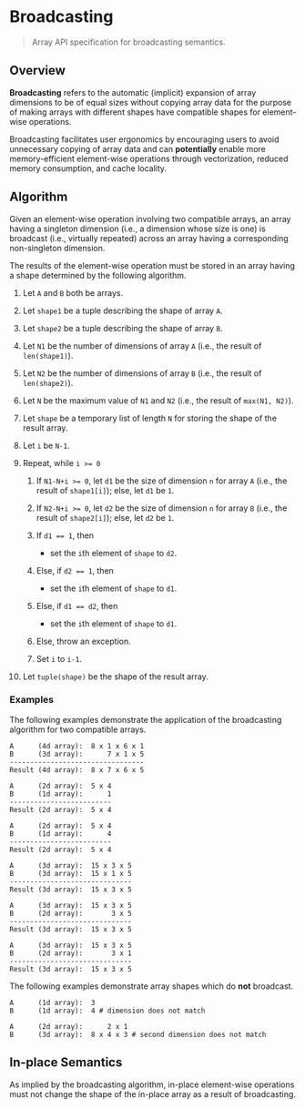 # Broadcasting

> Array API specification for broadcasting semantics.

## Overview

**Broadcasting** refers to the automatic (implicit) expansion of array dimensions to be of equal sizes without copying array data for the purpose of making arrays with different shapes have compatible shapes for element-wise operations.

Broadcasting facilitates user ergonomics by encouraging users to avoid unnecessary copying of array data and can **potentially** enable more memory-efficient element-wise operations through vectorization, reduced memory consumption, and cache locality.

## Algorithm

Given an element-wise operation involving two compatible arrays, an array having a singleton dimension (i.e., a dimension whose size is one) is broadcast (i.e., virtually repeated) across an array having a corresponding non-singleton dimension.

The results of the element-wise operation must be stored in an array having a shape determined by the following algorithm.

1.  Let `A` and `B` both be arrays.

1.  Let `shape1` be a tuple describing the shape of array `A`.

1.  Let `shape2` be a tuple describing the shape of array `B`.

1.  Let `N1` be the number of dimensions of array `A` (i.e., the result of `len(shape1)`).

1.  Let `N2` be the number of dimensions of array `B` (i.e., the result of `len(shape2)`).

1.  Let `N` be the maximum value of `N1` and `N2` (i.e., the result of `max(N1, N2)`).

1.  Let `shape` be a temporary list of length `N` for storing the shape of the result array.

1.  Let `i` be `N-1`.

1.  Repeat, while `i >= 0`

	1.  If `N1-N+i >= 0`, let `d1` be the size of dimension `n` for array `A` (i.e., the result of `shape1[i]`); else, let `d1` be `1`.

	1.  If `N2-N+i >= 0`, let `d2` be the size of dimension `n` for array `B` (i.e., the result of `shape2[i]`); else, let `d2` be `1`.

	1.  If `d1 == 1`, then
		
		-   set the `i`th element of `shape` to `d2`.

	1.  Else, if `d2 == 1`, then

		-   set the `i`th element of `shape` to `d1`.

	1.  Else, if `d1 == d2`, then

		-   set the `i`th element of `shape` to `d1`.

	1.  Else, throw an exception.

	1.  Set `i` to `i-1`.

1.  Let `tuple(shape)` be the shape of the result array.

### Examples

The following examples demonstrate the application of the broadcasting algorithm for two compatible arrays.

```text
A      (4d array):  8 x 1 x 6 x 1
B      (3d array):      7 x 1 x 5
---------------------------------
Result (4d array):  8 x 7 x 6 x 5

A      (2d array):  5 x 4
B      (1d array):      1
-------------------------
Result (2d array):  5 x 4

A      (2d array):  5 x 4
B      (1d array):      4
-------------------------
Result (2d array):  5 x 4

A      (3d array):  15 x 3 x 5
B      (3d array):  15 x 1 x 5
------------------------------
Result (3d array):  15 x 3 x 5

A      (3d array):  15 x 3 x 5
B      (2d array):       3 x 5
------------------------------
Result (3d array):  15 x 3 x 5

A      (3d array):  15 x 3 x 5
B      (2d array):       3 x 1
------------------------------
Result (3d array):  15 x 3 x 5
```

The following examples demonstrate array shapes which do **not** broadcast.

```text
A      (1d array):  3
B      (1d array):  4 # dimension does not match

A      (2d array):      2 x 1
B      (3d array):  8 x 4 x 3 # second dimension does not match
```

## In-place Semantics

As implied by the broadcasting algorithm, in-place element-wise operations must not change the shape of the in-place array as a result of broadcasting.